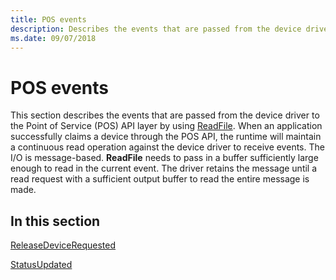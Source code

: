 ```yaml
---
title: POS events
description: Describes the events that are passed from the device driver to the Point of Service (POS) API layer by using ReadFile.
ms.date: 09/07/2018
---
```


# POS events

This section describes the events that are passed from the device driver to the Point of Service (POS) API layer by using [ReadFile](/windows/win32/api/fileapi/nf-fileapi-readfile). When an application successfully claims a device through the POS API, the runtime will maintain a continuous read operation against the device driver to receive events. The I/O is message-based. **ReadFile** needs to pass in a buffer sufficiently large enough to read in the current event. The driver retains the message until a read request with a sufficient output buffer to read the entire message is made.

## In this section

[ReleaseDeviceRequested](releasedevicerequested.md)

[StatusUpdated](statusupdated.md)
